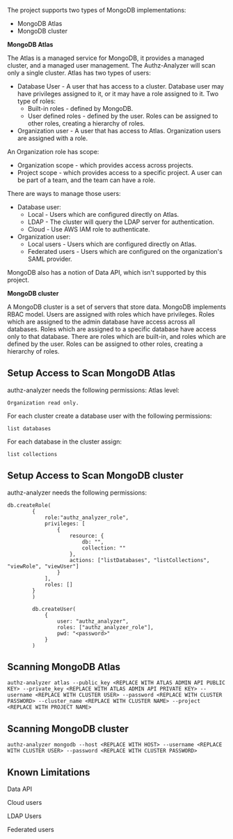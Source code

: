 The project supports two types of MongoDB implementations:

* MongoDB Atlas
* MongoDB cluster


**MongoDB Atlas**

The Atlas is a managed service for MongoDB, it provides a managed cluster, and a managed user management.
The Authz-Analyzer will scan only a single cluster.
Atlas has two types of users:

* Database User - A user that has access to a cluster. Database user may have privileges assigned to it, or it may have a role assigned to it.
Two type of roles:
    * Built-in roles - defined by MongoDB.
    * User defined roles - defined by the user.
Roles can be assigned to other roles, creating a hierarchy of roles.
* Organization user  - A user that has access to Atlas. Organization users are assigned with a role.

An Organization role has scope:

  * Organization scope - which provides access across projects.
  * Project scope - which provides access to a specific project.
A user can be part of a team, and the team can have a role.

There are ways to manage those users:

* Database user:
    * Local - Users which are configured directly on Atlas.
    * LDAP - The cluster will query the LDAP server for authentication.
    * Cloud - Use AWS IAM role to authenticate.
* Organization user:
    * Local users - Users which are configured directly on Atlas.
    * Federated users - Users which are configured on the organization's SAML provider.

MongoDB also has a notion of Data API, which isn't supported by this project.

**MongoDB cluster**

A MongoDB cluster is a set of servers that store data.
MongoDB implements RBAC model.
Users are assigned with roles which have privileges.
Roles which are assigned to the admin database have access across all databases.
Roles which are assigned to a specific database have access only to that database.
There are roles which are built-in, and roles which are defined by the user.
Roles can be assigned to other roles, creating a hierarchy of roles.

## Setup Access to Scan MongoDB Atlas
authz-analyzer needs the following permissions:
Atlas level:
```
Organization read only.
```
For each cluster create a database user with the following permissions:
```
list databases
```
For each database in the cluster assign:
```
list collections
```


## Setup Access to Scan MongoDB cluster
authz-analyzer needs the following permissions:
```
db.createRole(
        {
            role:"authz_analyzer_role",
            privileges: [
                {
                    resource: {
                        db: "",
                        collection: ""
                    },
                    actions: ["listDatabases", "listCollections", "viewRole", "viewUser"]
                }
            ],
            roles: []
        }
        )    

        db.createUser(
            {
                user: "authz_analyzer",
                roles: ["authz_analyzer_role"],
                pwd: "<password>"
            }
        ) 
```

## Scanning MongoDB Atlas
```
authz-analyzer atlas --public_key <REPLACE WITH ATLAS ADMIN API PUBLIC KEY> --private_key <REPLACE WITH ATLAS ADMIN API PRIVATE KEY> --username <REPLACE WITH CLUSTER USER> --password <REPLACE WITH CLUSTER PASSWORD> --cluster_name <REPLACE WITH CLUSTER NAME> --project <REPLACE WITH PROJECT NAME>
```

## Scanning MongoDB cluster
```
authz-analyzer mongodb --host <REPLACE WITH HOST> --username <REPLACE WITH CLUSTER USER> --password <REPLACE WITH CLUSTER PASSWORD>
```

## Known Limitations
Data API

Cloud users

LDAP Users

Federated users
